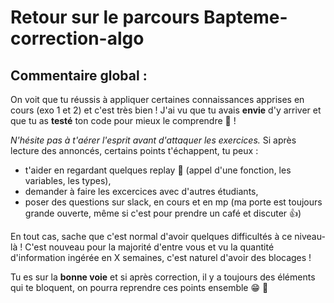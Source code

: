 # Retour sur le parcours Bapteme-correction-algo

## Commentaire global :

On voit que tu réussis à appliquer certaines connaissances apprises en cours (exo 1 et 2) et c'est très bien ! 
J'ai vu que tu avais **envie** d'y arriver et que tu as **testé** ton code pour mieux le comprendre :muscle: !

*N'hésite pas à t'aérer l'esprit avant d'attaquer les exercices.* 
Si après lecture des annoncés, certains points t'échappent, tu peux : 

- t'aider en regardant quelques replay 🙂 (appel d'une fonction, les variables, les types), 
- demander à faire les excercices avec d'autres étudiants, 
- poser des questions sur slack, en cours et en mp (ma porte est toujours grande ouverte, même si c'est pour prendre un café et discuter :+1:)

En tout cas, sache que c'est normal d'avoir quelques difficultés à ce niveau-là ! C'est nouveau pour la majorité d'entre vous et vu la quantité d'information ingérée en X semaines, c'est naturel d'avoir des blocages !

Tu es sur la **bonne voie** et si après correction, il y a toujours des éléments qui te bloquent, on pourra reprendre ces points ensemble 😁 :muscle: 